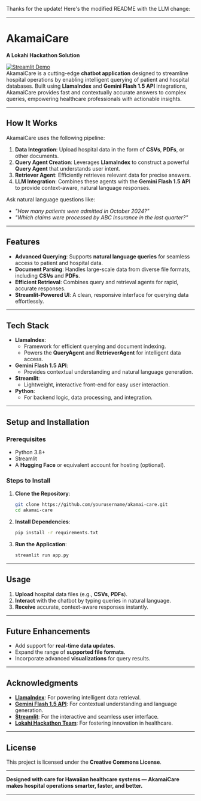 Thanks for the update! Here's the modified README with the LLM change:

---

# **AkamaiCare**  
**A Lokahi Hackathon Solution**  

[![Streamlit Demo](https://img.shields.io/badge/Demo-Streamlit-blue)](https://akamai-care.streamlit.app/)  
AkamaiCare is a cutting-edge **chatbot application** designed to streamline hospital operations by enabling intelligent querying of patient and hospital databases. Built using **LlamaIndex** and **Gemini Flash 1.5 API** integrations, AkamaiCare provides fast and contextually accurate answers to complex queries, empowering healthcare professionals with actionable insights.

---

## **How It Works**  

AkamaiCare uses the following pipeline:  
1. **Data Integration**: Upload hospital data in the form of **CSVs**, **PDFs**, or other documents.  
2. **Query Agent Creation**: Leverages **LlamaIndex** to construct a powerful **Query Agent** that understands user intent.  
3. **Retriever Agent**: Efficiently retrieves relevant data for precise answers.  
4. **LLM Integration**: Combines these agents with the **Gemini Flash 1.5 API** to provide context-aware, natural language responses.

Ask natural language questions like:  
- _"How many patients were admitted in October 2024?"_  
- _"Which claims were processed by ABC Insurance in the last quarter?"_

---

## **Features**  

- **Advanced Querying**: Supports **natural language queries** for seamless access to patient and hospital data.  
- **Document Parsing**: Handles large-scale data from diverse file formats, including **CSVs** and **PDFs**.  
- **Efficient Retrieval**: Combines query and retrieval agents for rapid, accurate responses.  
- **Streamlit-Powered UI**: A clean, responsive interface for querying data effortlessly.

---

## **Tech Stack**  

- **LlamaIndex**:  
  - Framework for efficient querying and document indexing.  
  - Powers the **QueryAgent** and **RetrieverAgent** for intelligent data access.  
- **Gemini Flash 1.5 API**:  
  - Provides contextual understanding and natural language generation.  
- **Streamlit**:  
  - Lightweight, interactive front-end for easy user interaction.  
- **Python**:  
  - For backend logic, data processing, and integration.

---

## **Setup and Installation**  

### Prerequisites  

- Python 3.8+  
- Streamlit  
- A **Hugging Face** or equivalent account for hosting (optional).

### Steps to Install  

1. **Clone the Repository**:  
   ```bash  
   git clone https://github.com/yourusername/akamai-care.git  
   cd akamai-care  
   ```  
2. **Install Dependencies**:  
   ```bash  
   pip install -r requirements.txt  
   ```  
3. **Run the Application**:  
   ```bash  
   streamlit run app.py  
   ```  

---

## **Usage**  

1. **Upload** hospital data files (e.g., **CSVs**, **PDFs**).  
2. **Interact** with the chatbot by typing queries in natural language.  
3. **Receive** accurate, context-aware responses instantly.

---

## **Future Enhancements**  

- Add support for **real-time data updates**.  
- Expand the range of **supported file formats**.  
- Incorporate advanced **visualizations** for query results.

---

## **Acknowledgments**  

- [**LlamaIndex**](https://www.llamaindex.ai): For powering intelligent data retrieval.  
- [**Gemini Flash 1.5 API**](https://example.com): For contextual understanding and language generation.  
- [**Streamlit**](https://streamlit.io): For the interactive and seamless user interface.  
- [**Lokahi Hackathon Team**](https://example.com): For fostering innovation in healthcare.

---

## **License**  

This project is licensed under the **Creative Commons License**.

---

**Designed with care for Hawaiian healthcare systems — AkamaiCare makes hospital operations smarter, faster, and better.**

---
